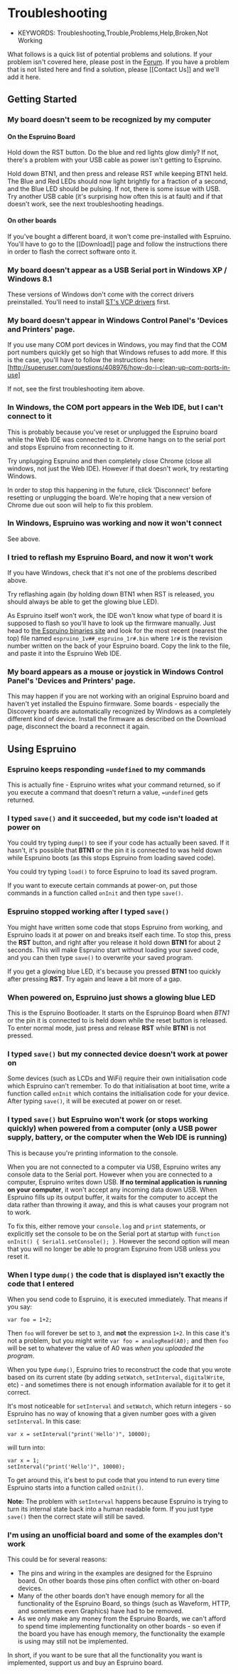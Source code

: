 <!--- Copyright (c) 2013 Gordon Williams, Pur3 Ltd. See the file LICENSE for copying permission. -->
Troubleshooting
=============

* KEYWORDS: Troubleshooting,Trouble,Problems,Help,Broken,Not Working

What follows is a quick list of potential problems and solutions. If your problem isn't covered here, please post in the [Forum](http://forum.espruino.com). If you have a problem that is not listed here and find a solution, please [[Contact Us]] and we'll add it here.



Getting Started
-------------

### My board doesn't seem to be recognized by my computer

#### On the Espruino Board

Hold down the RST button. Do the blue and red lights glow dimly? If not, there's a problem with your USB cable as power isn't getting to Espruino.

Hold down BTN1, and then press and release RST while keeping BTN1 held. The Blue and Red LEDs should now light brightly for a fraction of a second, and the Blue LED should be pulsing. If not, there is some issue with USB. Try another USB cable (it's surprising how often this is at fault) and if that doesn't work, see the next troubleshooting headings.

#### On other boards

If you've bought a different board, it won't come pre-installed with Espruino. You'll have to go to the [[Download]] page and follow the instructions there in order to flash the correct software onto it.


### My board doesn't appear as a USB Serial port in Windows XP / Windows 8.1

These versions of Windows don't come with the correct drivers preinstalled. You'll need to install [ST's VCP drivers](http://www.st.com/web/en/catalog/tools/PF257938) first. 


### My board doesn't appear in Windows Control Panel's 'Devices and Printers' page.

If you use many COM port devices in Windows, you may find that the COM port numbers quickly get so high that Windows refuses to add more. If this is the case, you'll have to follow the instructions here: [http://superuser.com/questions/408976/how-do-i-clean-up-com-ports-in-use]

If not, see the first troubleshooting item above.


### In Windows, the COM port appears in the Web IDE, but I can't connect to it

This is probably because you've reset or unplugged the Espruino board while the Web IDE was connected to it. Chrome hangs on to the serial port and stops Espruino from reconnecting to it.

Try unplugging Espruino and then completely close Chrome (close all windows, not just the Web IDE). However if that doesn't work, try restarting Windows.

In order to stop this happening in the future, click 'Disconnect' before resetting or unplugging the board. We're hoping that a new version of Chrome due out soon will help to fix this problem.


### In Windows, Espruino was working and now it won't connect

See above.


### I tried to reflash my Espruino Board, and now it won't work

If you have Windows, check that it's not one of the problems described above.

Try reflashing again (by holding down BTN1 when RST is released, you should always be able to get the glowing blue LED).

As Espruino itself won't work, the IDE won't know what type of board it is supposed to flash so you'll have to look up the firmware manually. Just head to [the Espruino binaries site](http://www.espruino.com/binaries/?C=M;O=D) and look for the most recent (nearest the top) file named ```espruino_1v##_espruino_1r#.bin``` where ```1r#``` is the revision number written on the back of your Espruino board. Copy the link to the file, and paste it into the Espruino Web IDE.

### My board appears as a mouse or joystick in Windows Control Panel's 'Devices and Printers' page.

This may happen if you are not working with an original Espruino board and haven't yet installed the Espuino firmware. Some boards - especially the Discovery boards are automatically recognized by Windows as a completely different kind of device. Install the firmware as described on the Download page, disconnect the board a reconnect it again. 

Using Espruino
-------------

### Espruino keeps responding `=undefined` to my commands

This is actually fine - Espruino writes what your command returned, so if you execute a command that doesn't return a value, `=undefined` gets returned.


### I typed `save()` and it succeeded, but my code isn't loaded at power on

You could try typing `dump()` to see if your code has actually been saved. If it hasn't, it's possible that **BTN1** or the pin it is connected to was held down while Espruino boots (as this stops Espruino from loading saved code).

You could try typing `load()` to force Espruino to load its saved program.

If you want to execute certain commands at power-on, put those commands in a function called `onInit` and then type `save()`.


### Espruino stopped working after I typed `save()`

You might have written some code that stops Espruino from working, and Espruino loads it at power on and breaks itself each time. To stop this, press the **RST** button, and right after you release it hold down **BTN1** for about 2 seconds. This will make Espruino start without loading your saved code, and you can then type `save()` to overwrite your saved program. 

If you get a glowing blue LED, it's because you pressed **BTN1** too quickly after pressing **RST**. Try again and leave a bit more of a gap.


### When powered on, Espruino just shows a glowing blue LED

This is the Espruino Bootloader. It starts on the Espruinop Board when *BTN1* or the pin it is connected to is held down while the reset button is released. To enter normal mode, just press and release **RST** while **BTN1** is not pressed.


### I typed `save()` but my connected device doesn't work at power on

Some devices (such as LCDs and WiFi) require their own initialisation code which Espruino can't remember. To do that initialisation at boot time, write a function called `onInit` which contains the initialisation code for your device. After typing `save()`, it will be executed at power on or reset.


### I typed `save()` but Espruino won't work (or stops working quickly) when powered from a computer (only a USB power supply, battery, or the computer when the Web IDE is running)

This is because you're printing information to the console.

When you are not connected to a computer via USB, Espruino writes any console data to the Serial port. However when you are connected to a computer, Espruino writes down USB. **If no terminal application is running on your computer**, it won't accept any incoming data down USB. When Espruino fills up its output buffer, it waits for the computer to accept the data rather than throwing it away, and this is what causes your program not to work.

To fix this, either remove your `console.log` and `print` statements, or explicitly set the console to be on the Serial port at startup with `function onInit() { Serial1.setConsole(); }`. However the second option will mean that you will no longer be able to program Espruino from USB unless you reset it.

### When I type `dump()` the code that is displayed isn't exactly the code that I entered

When you send code to Espruino, it is executed immediately. That means if you say:

```
var foo = 1+2;
```

Then `foo` will forever be set to `3`, and **not** the expression `1+2`. In this case it's not a problem, but you might write `var foo = analogRead(A0);` and then `foo` will be set to whatever the value of A0 was *when you uploaded the program*. 

When you type `dump()`, Espruino tries to reconstruct the code that you wrote based on its current state (by adding `setWatch`, `setInterval`, `digitalWrite`, etc) - and sometimes there is not enough information available for it to get it correct.

It's most noticeable for `setInterval` and `setWatch`, which return integers - so Espruino has no way of knowing that a given number goes with a given `setInterval`. In this case:

```
var x = setInterval("print('Hello')", 10000);
```

will turn into:

```
var x = 1;
setInterval("print('Hello')", 10000);
```

To get around this, it's best to put code that you intend to run every time Espruino starts into a function called `onInit()`.

**Note:** The problem with `setInterval` happens because Espruino is trying to turn its internal state back into a human readable form. If you just type `save()` then the correct state will still be saved.


### I'm using an unofficial board and some of the examples don't work

This could be for several reasons:

* The pins and wiring in the examples are designed for the Espruino board. On other boards those pins often conflict with other on-board devices.
* Many of the other boards don't have enough memory for all the functionality of the Espruino Board, so things (such as Waveform, HTTP, and sometimes even Graphics) have had to be removed.
* As we only make any money from the Espruino Boards, we can't afford to spend time implementing functionality on other boards - so even if the board you have has enough memory, the functionality the example is using may still not be implemented.

In short, if you want to be sure that all the functionality you want is implemented, support us and buy an Espruino board.

